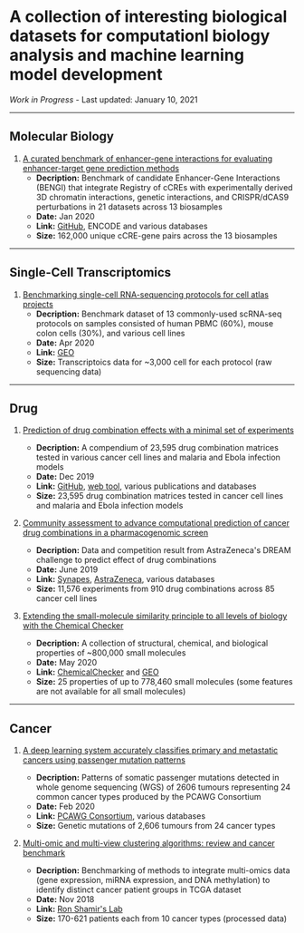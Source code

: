 # A collection of interesting biological datasets for computationl biology analysis and machine learning model development

*Work in Progress* - Last updated: January 10, 2021

---
## Molecular Biology
1. [A curated benchmark of enhancer-gene interactions for evaluating enhancer-target gene prediction methods](https://genomebiology.biomedcentral.com/articles/10.1186/s13059-019-1924-8)
   - **Decription:** Benchmark of candidate Enhancer-Gene Interactions (BENGI) that integrate Registry of cCREs with experimentally derived 3D chromatin interactions, genetic interactions, and CRISPR/dCAS9 perturbations in 21 datasets across 13 biosamples
   - **Date:** Jan 2020
   - **Link:** [GitHub](https://github.com/weng-lab/BENGI), ENCODE and various databases
   - **Size:** 162,000 unique cCRE-gene pairs across the 13 biosamples

---
## Single-Cell Transcriptomics
1. [Benchmarking single-cell RNA-sequencing protocols for cell atlas projects](https://www.nature.com/articles/s41587-020-0469-4)
   - **Decription:** Benchmark dataset of 13 commonly-used scRNA-seq protocols on samples consisted of human PBMC (60%), mouse colon cells (30%), and various cell lines
   - **Date:** Apr 2020
   - **Link:** [GEO](https://www.ncbi.nlm.nih.gov/geo/query/acc.cgi?acc=GSE133549)
   - **Size:** Transcriptoics data for ~3,000 cell for each protocol (raw sequencing data)

---
## Drug
1. [Prediction of drug combination effects with a minimal set of experiments](https://www.nature.com/articles/s42256-019-0122-4)
   - **Decription:** A compendium of 23,595 drug combination matrices tested in various cancer cell lines and malaria and Ebola infection models
   - **Date:** Dec 2019
   - **Link:** [GitHub](https://github.com/IanevskiAleksandr/DECREASE/tree/master/210_Novel_Anticancer_combinations), [web tool](http://decrease.fimm.fi/data_availability), various publications and databases
   - **Size:** 23,595 drug combination matrices tested in cancer cell lines and malaria and Ebola infection models
   
2. [Community assessment to advance computational prediction of cancer drug combinations in a pharmacogenomic screen](https://www.nature.com/articles/s41467-019-09799-2)
   - **Decription:** Data and competition result from AstraZeneca's DREAM challenge to predict effect of drug combinations
   - **Date:** June 2019
   - **Link:** [Synapes](https://www.synapse.org/DrugCombinationChallenge), [AstraZeneca](https://openinnovation.astrazeneca.com/data-library.html), various databases
   - **Size:** 11,576 experiments from 910 drug combinations across 85 cancer cell lines

3. [Extending the small-molecule similarity principle to all levels of biology with the Chemical Checker](https://www.nature.com/articles/s41587-020-0502-7)
   - **Decription:** A collection of structural, chemical, and biological properties of ~800,000 small molecules
   - **Date:** May 2020
   - **Link:** [ChemicalChecker](https://chemicalchecker.org) and [GEO](https://www.ncbi.nlm.nih.gov/geo/query/acc.cgi?acc=GSE137202)
   - **Size:** 25 properties of up to 778,460 small molecules (some features are not available for all small molecules)

---
## Cancer
1. [A deep learning system accurately classifies primary and metastatic cancers using passenger mutation patterns](https://www.nature.com/articles/s41467-019-13825-8)
   - **Decription:** Patterns of somatic passenger mutations detected in whole genome sequencing (WGS) of 2606 tumours representing 24 common cancer types produced by the PCAWG Consortium
   - **Date:** Feb 2020
   - **Link:** [PCAWG Consortium](https://dcc.icgc.org/releases/PCAWG), various databases
   - **Size:** Genetic mutations of 2,606 tumours from 24 cancer types
   
2. [Multi-omic and multi-view clustering algorithms: review and cancer benchmark](https://academic.oup.com/nar/article/46/20/10546/5123392)
   - **Decription:** Benchmarking of methods to integrate multi-omics data (gene expression, miRNA expression, and DNA methylation) to identify distinct cancer patient groups in TCGA dataset
   - **Date:** Nov 2018
   - **Link:** [Ron Shamir's Lab](http://acgt.cs.tau.ac.il/multi_omic_benchmark/download.html)
   - **Size:** 170-621 patients each from 10 cancer types (processed data)
